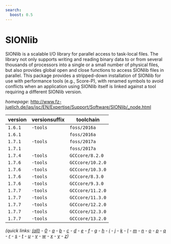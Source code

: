 ```yaml
---
search:
  boost: 0.5
---
```

# SIONlib

SIONlib is a scalable I/O library for parallel access to task-local files.  The library not only supports writing and reading binary data to or from several thousands of  processors into a single or a small number of physical files, but also provides global open  and close functions to access SIONlib files in parallel. This package provides a stripped-down  installation of SIONlib for use with performance tools (e.g., Score-P), with renamed symbols  to avoid conflicts when an application using SIONlib itself is linked against a tool requiring  a different SIONlib version.

*homepage*: <http://www.fz-juelich.de/ias/jsc/EN/Expertise/Support/Software/SIONlib/_node.html>

version | versionsuffix | toolchain
--------|---------------|----------
``1.6.1`` | ``-tools`` | ``foss/2016a``
``1.6.1`` |  | ``foss/2016a``
``1.7.1`` | ``-tools`` | ``foss/2017a``
``1.7.1`` |  | ``foss/2017a``
``1.7.4`` | ``-tools`` | ``GCCcore/8.2.0``
``1.7.6`` | ``-tools`` | ``GCCcore/10.2.0``
``1.7.6`` | ``-tools`` | ``GCCcore/10.3.0``
``1.7.6`` | ``-tools`` | ``GCCcore/8.3.0``
``1.7.6`` | ``-tools`` | ``GCCcore/9.3.0``
``1.7.7`` | ``-tools`` | ``GCCcore/11.2.0``
``1.7.7`` | ``-tools`` | ``GCCcore/11.3.0``
``1.7.7`` | ``-tools`` | ``GCCcore/12.2.0``
``1.7.7`` | ``-tools`` | ``GCCcore/12.3.0``
``1.7.7`` | ``-tools`` | ``GCCcore/13.2.0``


*(quick links: [(all)](../index.md) - [0](../0/index.md) - [a](../a/index.md) - [b](../b/index.md) - [c](../c/index.md) - [d](../d/index.md) - [e](../e/index.md) - [f](../f/index.md) - [g](../g/index.md) - [h](../h/index.md) - [i](../i/index.md) - [j](../j/index.md) - [k](../k/index.md) - [l](../l/index.md) - [m](../m/index.md) - [n](../n/index.md) - [o](../o/index.md) - [p](../p/index.md) - [q](../q/index.md) - [r](../r/index.md) - [s](../s/index.md) - [t](../t/index.md) - [u](../u/index.md) - [v](../v/index.md) - [w](../w/index.md) - [x](../x/index.md) - [y](../y/index.md) - [z](../z/index.md))*

